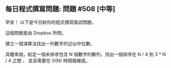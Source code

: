 ## 每日程式撰寫問題: 問題 #508 [中等]

早安！ 以下是今日給你的程式撰寫面試問題。

這個問題是由 Dropbox 所問。

建立一個演算法找出一列數字的近似中位數。

具體來說，給定一個未排序包含 N 個數字的數列，找出一個排序在 N / 4 到 3 * N / 4 之間 ， 並且需要在 O(N) 時間複雜度。
